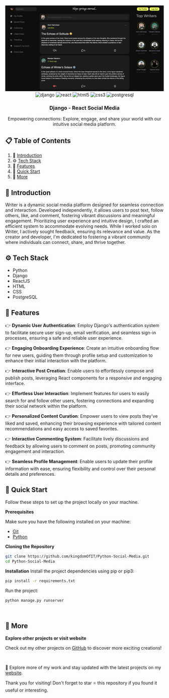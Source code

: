 <div align="center">
  <br />
    <img src="https://github.com/kingdomOfIT/Python-Social-Media/blob/main/media/img/SM-Image.png" alt="Project Banner">
  <br />
  <div>
    <img src="https://img.shields.io/badge/-Django-black?style=for-the-badge&logoColor=white&logo=django&color=092E20" alt="django" />
    <img src="https://img.shields.io/badge/-REACT-black?style=for-the-badge&logoColor=black&logo=react&color=61dbfb" alt="react" />
    <img src="https://img.shields.io/badge/-HTML-black?style=for-the-badge&logoColor=white&logo=html5&color=e34c26" alt="html5" />
    <img src="https://img.shields.io/badge/-css-black?style=for-the-badge&logoColor=white&logo=css3&color=264de4" alt="css3" />
    <img src="https://img.shields.io/badge/-Postgresql-black?style=for-the-badge&logoColor=white&logo=postgresql&color=00008B" alt="postgresql" />
  </div>

  <h3 align="center">Django - React Social Media</h3>

   <div align="center">
    Empowering connections: Explore, engage, and share your world with our intuitive social media platform.
    </div>
</div>

## 📋 <a name="table">Table of Contents</a>

1. 🤖 [Introduction](#introduction)
2. ⚙️ [Tech Stack](#tech-stack)
3. 🔋 [Features](#features)
4. 🤸 [Quick Start](#quick-start)
5. 🚀 [More](#more)


## <a name="introduction">🤖 Introduction</a>

Writer is a dynamic social media platform designed for seamless connection and interaction. Developed independently, it allows users to post text, follow others, like, and comment, fostering vibrant discussions and meaningful engagement. Prioritizing user experience and intuitive design, I crafted an efficient system to accommodate evolving needs. While I worked solo on Writer, I actively sought feedback, ensuring its relevance and value. As the creator and developer, I'm dedicated to fostering a vibrant community where individuals can connect, share, and thrive together.


## <a name="tech-stack">⚙️ Tech Stack</a>

- Python
- Django
- ReactJS
- HTML
- CSS
- PostgreSQL

## <a name="features">🔋 Features</a>

👉 **Dynamic User Authentication**: Employ Django's authentication system to facilitate secure user sign-up, email verification, and seamless sign-in processes, ensuring a safe and reliable user experience.

👉 **Engaging Onboarding Experience**: Create an intuitive onboarding flow for new users, guiding them through profile setup and customization to enhance their initial interaction with the platform.

👉 **Interactive Post Creation**: Enable users to effortlessly compose and publish posts, leveraging React components for a responsive and engaging interface.

👉 **Effortless User Interaction**: Implement features for users to easily search for and follow other users, fostering connections and expanding their social network within the platform.

👉 **Personalized Content Curation**: Empower users to view posts they've liked and saved, enhancing their browsing experience with tailored content recommendations and easy access to saved favorites.

👉 **Interactive Commenting System**: Facilitate lively discussions and feedback by allowing users to comment on posts, promoting community engagement and interaction.

👉 **Seamless Profile Management**: Enable users to update their profile information with ease, ensuring flexibility and control over their personal details and preferences.

## <a name="quick-start">🤸 Quick Start</a>

Follow these steps to set up the project locally on your machine.

**Prerequisites**

Make sure you have the following installed on your machine:

- [Git](https://git-scm.com/)
- [Python](https://www.python.org/)

**Cloning the Repository**

```bash
git clone https://github.com/kingdomOfIT/Python-Social-Media.git
cd Python-Social-Media
```

**Installation**
Install the project dependencies using pip or pip3:

```bash
pip install -r requirements.txt
```

Run the project:

```bash
python manage.py runserver
```

<br />

## <a name="more">🚀 More</a>

**Explore other projects or visit website**

Check out my other projects on <a href="https://github.com/kingdomOfIT" target="_blank">GitHub</a> to discover more exciting creations!

<br />

🚀 Explore more of my work and stay updated with the latest projects on my <a href="https://amirkahriman.com" target="_blank">website</a>.

Thank you for visiting! Don't forget to star ⭐ this repository if you found it useful or interesting.

<br />
<br />

#
